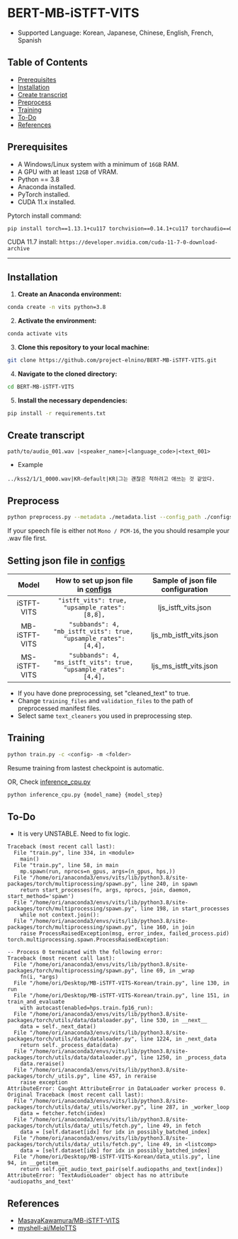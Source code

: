 # BERT-MB-iSTFT-VITS

- Supported Language: Korean, Japanese, Chinese, English, French, Spanish

## Table of Contents 
- [Prerequisites](#prerequisites)
- [Installation](#installation)
- [Create transcript](#create-transcript)
- [Preprocess](#preprocess)
- [Training](#training)
- [To-Do](#to-do)
- [References](#references)


## Prerequisites
- A Windows/Linux system with a minimum of `16GB` RAM.
- A GPU with at least `12GB` of VRAM.
- Python == 3.8
- Anaconda installed.
- PyTorch installed.
- CUDA 11.x installed.

Pytorch install command:
```sh
pip install torch==1.13.1+cu117 torchvision==0.14.1+cu117 torchaudio==0.13.1 --extra-index-url https://download.pytorch.org/whl/cu117
```

CUDA 11.7 install:
`https://developer.nvidia.com/cuda-11-7-0-download-archive`

---


## Installation 
1. **Create an Anaconda environment:**

```sh
conda create -n vits python=3.8
```

2. **Activate the environment:**

```sh
conda activate vits
```

3. **Clone this repository to your local machine:**

```sh
git clone https://github.com/project-elnino/BERT-MB-iSTFT-VITS.git
```

4. **Navigate to the cloned directory:**

```sh
cd BERT-MB-iSTFT-VITS
```

5. **Install the necessary dependencies:**

```sh
pip install -r requirements.txt
```


## Create transcript

```
path/to/audio_001.wav |<speaker_name>|<language_code>|<text_001>
```
- Example
```
../kss2/1/1_0000.wav|KR-default|KR|그는 괜찮은 척하려고 애쓰는 것 같았다.
```


## Preprocess
```sh
python preprocess.py --metadata ./metadata.list --config_path ./configs/config.json
```

If your speech file is either not `Mono / PCM-16`, the you should resample your .wav file first. 


## Setting json file in [configs](configs)

| Model | How to set up json file in [configs](configs) | Sample of json file configuration|
| :---: | :---: | :---: |
| iSTFT-VITS | ```"istft_vits": true, ```<br>``` "upsample_rates": [8,8], ``` | ljs_istft_vits.json |
| MB-iSTFT-VITS | ```"subbands": 4,```<br>```"mb_istft_vits": true, ```<br>``` "upsample_rates": [4,4], ``` | ljs_mb_istft_vits.json |
| MS-iSTFT-VITS | ```"subbands": 4,```<br>```"ms_istft_vits": true, ```<br>``` "upsample_rates": [4,4], ``` | ljs_ms_istft_vits.json |

- If you have done preprocessing, set "cleaned_text" to true. 
- Change `training_files` and `validation_files` to the path of preprocessed manifest files. 
- Select same `text_cleaners` you used in preprocessing step. 

## Training
```sh
python train.py -c <config> -m <folder>
```
Resume training from lastest checkpoint is automatic.

OR, Check [inference_cpu.py](inference_cpu.py)

```sh
python inference_cpu.py {model_name} {model_step}
```

## To-Do

- It is very UNSTABLE. Need to fix logic.

```
Traceback (most recent call last):
  File "train.py", line 334, in <module>
    main()
  File "train.py", line 58, in main
    mp.spawn(run, nprocs=n_gpus, args=(n_gpus, hps,))
  File "/home/ori/anaconda3/envs/vits/lib/python3.8/site-packages/torch/multiprocessing/spawn.py", line 240, in spawn
    return start_processes(fn, args, nprocs, join, daemon, start_method='spawn')
  File "/home/ori/anaconda3/envs/vits/lib/python3.8/site-packages/torch/multiprocessing/spawn.py", line 198, in start_processes
    while not context.join():
  File "/home/ori/anaconda3/envs/vits/lib/python3.8/site-packages/torch/multiprocessing/spawn.py", line 160, in join
    raise ProcessRaisedException(msg, error_index, failed_process.pid)
torch.multiprocessing.spawn.ProcessRaisedException: 

-- Process 0 terminated with the following error:
Traceback (most recent call last):
  File "/home/ori/anaconda3/envs/vits/lib/python3.8/site-packages/torch/multiprocessing/spawn.py", line 69, in _wrap
    fn(i, *args)
  File "/home/ori/Desktop/MB-iSTFT-VITS-Korean/train.py", line 130, in run
  File "/home/ori/Desktop/MB-iSTFT-VITS-Korean/train.py", line 151, in train_and_evaluate
    with autocast(enabled=hps.train.fp16_run):
  File "/home/ori/anaconda3/envs/vits/lib/python3.8/site-packages/torch/utils/data/dataloader.py", line 530, in __next__
    data = self._next_data()
  File "/home/ori/anaconda3/envs/vits/lib/python3.8/site-packages/torch/utils/data/dataloader.py", line 1224, in _next_data
    return self._process_data(data)
  File "/home/ori/anaconda3/envs/vits/lib/python3.8/site-packages/torch/utils/data/dataloader.py", line 1250, in _process_data
    data.reraise()
  File "/home/ori/anaconda3/envs/vits/lib/python3.8/site-packages/torch/_utils.py", line 457, in reraise
    raise exception
AttributeError: Caught AttributeError in DataLoader worker process 0.
Original Traceback (most recent call last):
  File "/home/ori/anaconda3/envs/vits/lib/python3.8/site-packages/torch/utils/data/_utils/worker.py", line 287, in _worker_loop
    data = fetcher.fetch(index)
  File "/home/ori/anaconda3/envs/vits/lib/python3.8/site-packages/torch/utils/data/_utils/fetch.py", line 49, in fetch
    data = [self.dataset[idx] for idx in possibly_batched_index]
  File "/home/ori/anaconda3/envs/vits/lib/python3.8/site-packages/torch/utils/data/_utils/fetch.py", line 49, in <listcomp>
    data = [self.dataset[idx] for idx in possibly_batched_index]
  File "/home/ori/Desktop/MB-iSTFT-VITS-Korean/data_utils.py", line 94, in __getitem__
    return self.get_audio_text_pair(self.audiopaths_and_text[index])
AttributeError: 'TextAudioLoader' object has no attribute 'audiopaths_and_text'
```

## References
- [MasayaKawamura/MB-iSTFT-VITS](https://github.com/MasayaKawamura/MB-iSTFT-VITS)
- [myshell-ai/MeloTTS](https://github.com/myshell-ai)
